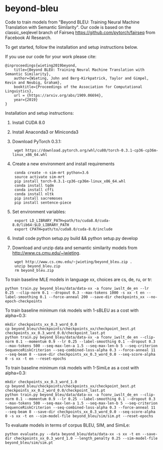 # beyond-bleu

Code to train models from "Beyond BLEU: Training Neural Machine Translation with Semantic Similarity". Our code is based on the classic_seqlevel branch of Fairseq https://github.com/pytorch/fairseq from Facebook AI Research.

To get started, follow the installation and setup instructions below.

If you use our code for your work please cite:

    @inproceedings{wieting2019beyond,
        title={Beyond BLEU: Training Neural Machine Translation with Semantic Similarity},
        author={Wieting, John and Berg-Kirkpatrick, Taylor and Gimpel, Kevin and Neubig, Graham},
        booktitle={Proceedings of the Association for Computational Linguistics},
        url = {https://arxiv.org/abs/1909.06694},
        year={2019}
    }

Installation and setup instructions:

1. Install CUDA 8.0
2. Install Anaconda3 or Miniconda3
3. Download PyTorch 0.3.1:

        wget https://download.pytorch.org/whl/cu80/torch-0.3.1-cp36-cp36m-linux_x86_64.whl
4. Create a new environment and install requirements

        conda create -n sim-mrt python=3.6
        source activate sim-mrt
        pip install torch-0.3.1-cp36-cp36m-linux_x86_64.whl
        conda install tqdm
        conda install cffi
        conda install nltk
        pip install sacremoses
        pip install sentence-piece
5. Set environment variables:

        export LD_LIBRARY_PATH=path/to/cuda8.0/cuda-8.0/lib64:$LD_LIBRARY_PATH
        export CPATH=path/to/cuda8.0/cuda-8.0/include
6. Install code
        python setup.py build && python setup.py develop
7. Download and unzip data and semantic similarity models from http://www.cs.cmu.edu/~jwieting.

        wget http://www.cs.cmu.edu/~jwieting/beyond_bleu.zip .
        unzip beyond_bleu.zip
        rm beyond_bleu.zip

To train baseline MLE models in language xx, choices are cs, de, ru, or tr:

    python train.py beyond_bleu/data/data-xx -a fconv_iwslt_de_en --lr 0.25 --clip-norm 0.1 --dropout 0.3 --max-tokens 1000 -s xx -t en --label-smoothing 0.1 --force-anneal 200 --save-dir checkpoints_xx --no-epoch-checkpoints

To train baseline minimum risk models with 1-sBLEU as a cost with alpha=0.3:

    mkdir checkpoints_xx_0.3_word_0.0
    cp beyond_bleu/checkpoints/checkpoints_xx/checkpoint_best.pt checkpoints_xx_0.3_word_0.0/checkpoint_last.pt
    python train.py beyond_bleu/data/data-xx -a fconv_iwslt_de_en --clip-norm 0.1 --momentum 0.9 --lr 0.25 --label-smoothing 0.1 --dropout 0.3 --max-tokens 500 --seq-max-len-a 1.5 --seq-max-len-b 5 --seq-criterion SequenceRiskCriterion --seq-combined-loss-alpha 0.3 --force-anneal 11 --seq-beam 8 --save-dir checkpoints_xx_0.3_word_0.0 --seq-score-alpha 0 -s xx -t en --reset-epochs

To train baseline minimum risk models with 1-SimiLe as a cost with alpha=0.3:

    mkdir checkpoints_xx_0.3_word_1.0
    cp beyond_bleu/checkpoints/checkpoints_xx/checkpoint_best.pt checkpoints_xx_0.2_word_0.0/checkpoint_last.pt
    python train.py beyond_bleu/data/data-xx -a fconv_iwslt_de_en --clip-norm 0.1 --momentum 0.9 --lr 0.25 --label-smoothing 0.1 --dropout 0.3 --max-tokens 500 --seq-max-len-a 1.5 --seq-max-len-b 5 --seq-criterion SequenceRiskCriterion --seq-combined-loss-alpha 0.3 --force-anneal 11 --seq-beam 8 --save-dir checkpoints_xx_0.3_word_0.0 --seq-score-alpha 0 -s xx -t en --sim-model-file beyond_bleu/sim/sim.pt --reset-epochs

To evaluate models in terms of corpus BLEU, SIM, and SimiLe:

    python evaluate.py --data beyond_bleu/data/data-xx -s xx -t en --save-dir checkpoints_xx_0.3_word_1.0 --length_penalty 0.25 --sim-model-file beyond_bleu/sim/sim.pt